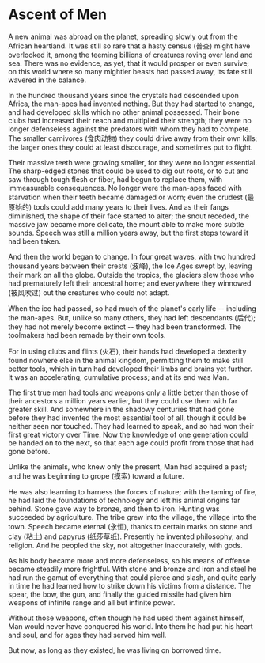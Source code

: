 # Ascent of Men

A new animal was abroad on the planet, spreading slowly out from the African heartland. It was still so rare that a hasty census \(普查\) might have overlooked it, among the teeming billions of creatures roving over land and sea. There was no evidence, as yet, that it would prosper or even survive; on this world where so many mightier beasts had passed away, its fate still wavered in the balance.

In the hundred thousand years since the crystals had descended upon Africa, the man-apes had invented nothing. But they had started to change, and had developed skills which no other animal possessed. Their bone clubs had increased their reach and multiplied their strength; they were no longer defenseless against the predators with whom they had to compete. The smaller carnivores \(食肉动物\) they could drive away from their own kills; the larger ones they could at least discourage, and sometimes put to flight.

Their massive teeth were growing smaller, for they were no longer essential. The sharp-edged stones that could be used to dig out roots, or to cut and saw through tough flesh or fiber, had begun to replace them, with immeasurable consequences. No longer were the man-apes faced with starvation when their teeth became damaged or worn; even the crudest \(最原始的\) tools could add many years to their lives. And as their fangs diminished, the shape of their face started to alter; the snout receded, the massive jaw became more delicate, the mount able to make more subtle sounds. Speech was still a million years away, but the first steps toward it had been taken.

And then the world began to change. In four great waves, with two hundred thousand years between their crests \(波峰\), the Ice Ages swept by, leaving their mark on all the globe. Outside the tropics, the glaciers slew those who had prematurely left their ancestral home; and everywhere they winnowed \(被风吹过\) out the creatures who could not adapt.

When the ice had passed, so had much of the planet's early life -- including the man-apes. But, unlike so many others, they had left descendants \(后代\); they had not merely become extinct -- they had been transformed. The toolmakers had been remade by their own tools.

For in using clubs and flints \(火石\), their hands had developed a dexterity found nowhere else in the animal kingdom, permitting them to make still better tools, which in turn had developed their limbs and brains yet further. It was an accelerating, cumulative process; and at its end was Man.

The first true men had tools and weapons only a little better than those of their ancestors a million years earlier, but they could use them with far greater skill. And somewhere in the shadowy centuries that had gone before they had invented the most essential tool of all, though it could be neither seen nor touched. They had learned to speak, and so had won their first great victory over Time. Now the knowledge of one generation could be handed on to the next, so that each age could profit from those that had gone before.

Unlike the animals, who knew only the present, Man had acquired a past; and he was beginning to grope \(摸索\) toward a future.

He was also learning to harness the forces of nature; with the taming of fire, he had laid the foundations of technology and left his animal origins far behind. Stone gave way to bronze, and then to iron. Hunting was succeeded by agriculture. The tribe grew into the village, the village into the town. Speech became eternal \(永恒\), thanks to certain marks on stone and clay \(粘土\) and papyrus \(纸莎草纸\). Presently he invented philosophy, and religion. And he peopled the sky, not altogether inaccurately, with gods.

As his body became more and more defenseless, so his means of offense became steadily more frightful. With stone and bronze and iron and steel he had run the gamut of everything that could pierce and slash, and quite early in time he had learned how to strike down his victims from a distance. The spear, the bow, the gun, and finally the guided missile had given him weapons of infinite range and all but infinite power.

Without those weapons, often though he had used them against himself, Man would never have conquered his world. Into them he had put his heart and soul, and for ages they had served him well.

But now, as long as they existed, he was living on borrowed time.

